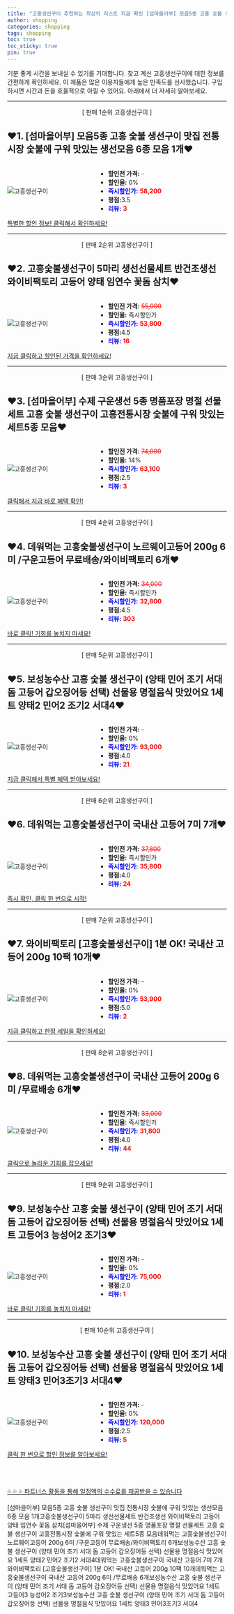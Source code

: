 ```yaml
---
title: "고흥생선구이 추천하는 최상의 리스트 지금 확인 [섬마을어부] 모음5종 고흥 숯불 생선구이"
author: shopping
categories: shopping
tags: shopping
toc: true
toc_sticky: true
pin: true
---
```

기분 좋게 시간을 보내실 수 있기를 기대합니다. 찾고 계신 고흥생선구이에 대한 정보를 간편하게 확인하세요. 이 제품은 많은 이용자들에게 높은 만족도를 선사했습니다. 구입하시면 시간과 돈을 효율적으로 아낄 수 있어요. 아래에서 더 자세히 알아보세요.

---
<p class="toplist" style="margin: 0 auto; display: block; width: fit-content;">[ 판매 1순위 고흥생선구이 ]</p>

<h2><strong>❤️1. [섬마을어부] 모음5종 고흥 숯불 생선구이 맛집 전통시장 숯불에 구워 맛있는 생선모음 6종 모음 1개❤️</strong></h2>

<div style="display: flex; align-items: center;">
    <div style="flex: 0.4;">
        <img src="https://thumbnail7.coupangcdn.com/thumbnails/remote/230x230ex/image/vendor_inventory/8149/99adc40098690251e9620ce4f19713e8d80172ca0289b1c453330372e2ec.jpg" alt="고흥생선구이" style="max-width: 100%;">
    </div>
    <div style="flex: 0.6; margin-left: 10px;">
        <ul>
            <li><strong>할인전 가격:</strong> <del style="color: red;">-</del></li>
            <li><strong>할인율:</strong> 0%</li>
            <li><span style='color:blue'><strong>즉시할인가:</strong></span> <span style='color:red'><strong>58,200</strong></span></li>
            <li><strong>평점:</strong>3.5</li>
            <li><span style='color:blue'><strong>리뷰:</strong></span> <span style='color:red'><strong>3</strong></span></li>
        </ul>
    </div>
</div>
<div class="center">
    <a href="https://selin100587.github.io?lptag=AF9450613&subid=githubio&pageKey=7823581861&traceid=V0-153&itemId=21257500427&vendorItemId=86215479794" class="myButton">
        특별한 할인 정보! 클릭해서 확인하세요!
    </a>
</div>


---
<p class="toplist" style="margin: 0 auto; display: block; width: fit-content;">[ 판매 2순위 고흥생선구이 ]</p>

<h2><strong>❤️2. 고흥숯불생선구이 5마리 생선선물세트 반건조생선 와이비팩토리 고등어 양태 임연수 꽃돔 삼치❤️</strong></h2>

<div style="display: flex; align-items: center;">
    <div style="flex: 0.4;">
        <img src="https://thumbnail8.coupangcdn.com/thumbnails/remote/230x230ex/image/vendor_inventory/2ca1/8f9c76a362262a8094e1830f27ec088946b1ae533a1b9e3cf682bae6b216.jpg" alt="고흥생선구이" style="max-width: 100%;">
    </div>
    <div style="flex: 0.6; margin-left: 10px;">
        <ul>
            <li><strong>할인전 가격:</strong> <del style="color: red;">55,000</del></li>
            <li><strong>할인율:</strong> 즉시할인가</li>
            <li><span style='color:blue'><strong>즉시할인가:</strong></span> <span style='color:red'><strong>53,800</strong></span></li>
            <li><strong>평점:</strong>4.5</li>
            <li><span style='color:blue'><strong>리뷰:</strong></span> <span style='color:red'><strong>16</strong></span></li>
        </ul>
    </div>
</div>
<div class="center">
    <a href="https://selin100587.github.io?lptag=AF9450613&subid=githubio&pageKey=6994140167&traceid=V0-153&itemId=17127629708&vendorItemId=84300823935" class="myButton">
        지금 클릭하고 할인된 가격을 확인하세요!
    </a>
</div>


---
<p class="toplist" style="margin: 0 auto; display: block; width: fit-content;">[ 판매 3순위 고흥생선구이 ]</p>

<h2><strong>❤️3. [섬마을어부] 수제 구운생선 5종 명품포장 명절 선물세트 고흥 숯불 생선구이 고흥전통시장 숯불에 구워 맛있는 세트5종 모음❤️</strong></h2>

<div style="display: flex; align-items: center;">
    <div style="flex: 0.4;">
        <img src="https://thumbnail7.coupangcdn.com/thumbnails/remote/230x230ex/image/vendor_inventory/8149/99adc40098690251e9620ce4f19713e8d80172ca0289b1c453330372e2ec.jpg" alt="고흥생선구이" style="max-width: 100%;">
    </div>
    <div style="flex: 0.6; margin-left: 10px;">
        <ul>
            <li><strong>할인전 가격:</strong> <del style="color: red;">74,000</del></li>
            <li><strong>할인율:</strong> 14%</li>
            <li><span style='color:blue'><strong>즉시할인가:</strong></span> <span style='color:red'><strong>63,100</strong></span></li>
            <li><strong>평점:</strong>2.5</li>
            <li><span style='color:blue'><strong>리뷰:</strong></span> <span style='color:red'><strong>3</strong></span></li>
        </ul>
    </div>
</div>
<div class="center">
    <a href="https://selin100587.github.io?lptag=AF9450613&subid=githubio&pageKey=7675182333&traceid=V0-153&itemId=20485490085&vendorItemId=86216195324" class="myButton">
        클릭해서 지금 바로 혜택 확인!
    </a>
</div>


---
<p class="toplist" style="margin: 0 auto; display: block; width: fit-content;">[ 판매 4순위 고흥생선구이 ]</p>

<h2><strong>❤️4. 데워먹는 고흥숯불생선구이 노르웨이고등어 200g 6미 /구운고등어 무료배송/와이비팩토리 6개❤️</strong></h2>

<div style="display: flex; align-items: center;">
    <div style="flex: 0.4;">
        <img src="https://thumbnail8.coupangcdn.com/thumbnails/remote/230x230ex/image/vendor_inventory/bcd7/7c7fb1c62cf99c2064ff7cdf129df1334132eb967f3c1918a5191f01e4cf.jpg" alt="고흥생선구이" style="max-width: 100%;">
    </div>
    <div style="flex: 0.6; margin-left: 10px;">
        <ul>
            <li><strong>할인전 가격:</strong> <del style="color: red;">34,000</del></li>
            <li><strong>할인율:</strong> 즉시할인가</li>
            <li><span style='color:blue'><strong>즉시할인가:</strong></span> <span style='color:red'><strong>32,800</strong></span></li>
            <li><strong>평점:</strong>4.5</li>
            <li><span style='color:blue'><strong>리뷰:</strong></span> <span style='color:red'><strong>303</strong></span></li>
        </ul>
    </div>
</div>
<div class="center">
    <a href="https://selin100587.github.io?lptag=AF9450613&subid=githubio&pageKey=4344498499&traceid=V0-153&itemId=5089821629&vendorItemId=72399438660" class="myButton">
        바로 클릭! 기회를 놓치지 마세요!
    </a>
</div>


---
<p class="toplist" style="margin: 0 auto; display: block; width: fit-content;">[ 판매 5순위 고흥생선구이 ]</p>

<h2><strong>❤️5. 보성농수산 고흥 숯불 생선구이 (양태 민어 조기 서대 돔 고등어 갑오징어등 선택) 선물용 명절음식 맛있어요 1세트 양태2 민어2 조기2 서대4❤️</strong></h2>

<div style="display: flex; align-items: center;">
    <div style="flex: 0.4;">
        <img src="https://thumbnail10.coupangcdn.com/thumbnails/remote/230x230ex/image/vendor_inventory/445f/6ebe7270688a7d71e411542cac946a918877c40a07c37556c84ecda08aab.jpg" alt="고흥생선구이" style="max-width: 100%;">
    </div>
    <div style="flex: 0.6; margin-left: 10px;">
        <ul>
            <li><strong>할인전 가격:</strong> <del style="color: red;">-</del></li>
            <li><strong>할인율:</strong> 0%</li>
            <li><span style='color:blue'><strong>즉시할인가:</strong></span> <span style='color:red'><strong>93,000</strong></span></li>
            <li><strong>평점:</strong>4.0</li>
            <li><span style='color:blue'><strong>리뷰:</strong></span> <span style='color:red'><strong>21</strong></span></li>
        </ul>
    </div>
</div>
<div class="center">
    <a href="https://selin100587.github.io?lptag=AF9450613&subid=githubio&pageKey=7662255292&traceid=V0-153&itemId=20416807968&vendorItemId=71048629922" class="myButton">
        지금 클릭해서 특별 혜택 받아보세요!
    </a>
</div>


---
<p class="toplist" style="margin: 0 auto; display: block; width: fit-content;">[ 판매 6순위 고흥생선구이 ]</p>

<h2><strong>❤️6. 데워먹는 고흥숯불생선구이 국내산 고등어 7미 7개❤️</strong></h2>

<div style="display: flex; align-items: center;">
    <div style="flex: 0.4;">
        <img src="https://thumbnail10.coupangcdn.com/thumbnails/remote/230x230ex/image/vendor_inventory/c182/b925c8cacc1b15eb561c8c10aaa5c693382e54ba5eca4eed3e5b0122b1f4.jpg" alt="고흥생선구이" style="max-width: 100%;">
    </div>
    <div style="flex: 0.6; margin-left: 10px;">
        <ul>
            <li><strong>할인전 가격:</strong> <del style="color: red;">37,800</del></li>
            <li><strong>할인율:</strong> 즉시할인가</li>
            <li><span style='color:blue'><strong>즉시할인가:</strong></span> <span style='color:red'><strong>35,800</strong></span></li>
            <li><strong>평점:</strong>4.0</li>
            <li><span style='color:blue'><strong>리뷰:</strong></span> <span style='color:red'><strong>24</strong></span></li>
        </ul>
    </div>
</div>
<div class="center">
    <a href="https://selin100587.github.io?lptag=AF9450613&subid=githubio&pageKey=6870863865&traceid=V0-153&itemId=16435786629&vendorItemId=83626543089" class="myButton">
        즉시 확인, 클릭 한 번으로 시작!
    </a>
</div>


---
<p class="toplist" style="margin: 0 auto; display: block; width: fit-content;">[ 판매 7순위 고흥생선구이 ]</p>

<h2><strong>❤️7. 와이비팩토리 [고흥숯불생선구이] 1분 OK! 국내산 고등어 200g 10팩 10개❤️</strong></h2>

<div style="display: flex; align-items: center;">
    <div style="flex: 0.4;">
        <img src="https://thumbnail8.coupangcdn.com/thumbnails/remote/230x230ex/image/vendor_inventory/1951/550dc9aa41259565e2a0c847be7a019892ec41c9d73afbb530f5807f188a.jpg" alt="고흥생선구이" style="max-width: 100%;">
    </div>
    <div style="flex: 0.6; margin-left: 10px;">
        <ul>
            <li><strong>할인전 가격:</strong> <del style="color: red;">-</del></li>
            <li><strong>할인율:</strong> 0%</li>
            <li><span style='color:blue'><strong>즉시할인가:</strong></span> <span style='color:red'><strong>53,900</strong></span></li>
            <li><strong>평점:</strong>5.0</li>
            <li><span style='color:blue'><strong>리뷰:</strong></span> <span style='color:red'><strong>2</strong></span></li>
        </ul>
    </div>
</div>
<div class="center">
    <a href="https://selin100587.github.io?lptag=AF9450613&subid=githubio&pageKey=6151136580&traceid=V0-153&itemId=11873416404&vendorItemId=79146483873" class="myButton">
        지금 클릭하고 한정 세일을 확인하세요!
    </a>
</div>


---
<p class="toplist" style="margin: 0 auto; display: block; width: fit-content;">[ 판매 8순위 고흥생선구이 ]</p>

<h2><strong>❤️8. 데워먹는 고흥숯불생선구이 국내산 고등어 200g 6미 /무료배송 6개❤️</strong></h2>

<div style="display: flex; align-items: center;">
    <div style="flex: 0.4;">
        <img src="https://thumbnail6.coupangcdn.com/thumbnails/remote/230x230ex/image/vendor_inventory/99b4/3dffd5aaf603aacfc128d63f2cdb8599654bb18fe5abe8f4fce81d415619.jpg" alt="고흥생선구이" style="max-width: 100%;">
    </div>
    <div style="flex: 0.6; margin-left: 10px;">
        <ul>
            <li><strong>할인전 가격:</strong> <del style="color: red;">33,000</del></li>
            <li><strong>할인율:</strong> 즉시할인가</li>
            <li><span style='color:blue'><strong>즉시할인가:</strong></span> <span style='color:red'><strong>31,800</strong></span></li>
            <li><strong>평점:</strong>4.0</li>
            <li><span style='color:blue'><strong>리뷰:</strong></span> <span style='color:red'><strong>44</strong></span></li>
        </ul>
    </div>
</div>
<div class="center">
    <a href="https://selin100587.github.io?lptag=AF9450613&subid=githubio&pageKey=4344488969&traceid=V0-153&itemId=5089799219&vendorItemId=72399416122" class="myButton">
        클릭으로 놀라운 기회를 잡으세요!
    </a>
</div>


---
<p class="toplist" style="margin: 0 auto; display: block; width: fit-content;">[ 판매 9순위 고흥생선구이 ]</p>

<h2><strong>❤️9. 보성농수산 고흥 숯불 생선구이 (양태 민어 조기 서대 돔 고등어 갑오징어등 선택) 선물용 명절음식 맛있어요 1세트 고등어3 능성어2 조기3❤️</strong></h2>

<div style="display: flex; align-items: center;">
    <div style="flex: 0.4;">
        <img src="https://thumbnail10.coupangcdn.com/thumbnails/remote/230x230ex/image/vendor_inventory/445f/6ebe7270688a7d71e411542cac946a918877c40a07c37556c84ecda08aab.jpg" alt="고흥생선구이" style="max-width: 100%;">
    </div>
    <div style="flex: 0.6; margin-left: 10px;">
        <ul>
            <li><strong>할인전 가격:</strong> <del style="color: red;">-</del></li>
            <li><strong>할인율:</strong> 0%</li>
            <li><span style='color:blue'><strong>즉시할인가:</strong></span> <span style='color:red'><strong>75,000</strong></span></li>
            <li><strong>평점:</strong>2.0</li>
            <li><span style='color:blue'><strong>리뷰:</strong></span> <span style='color:red'><strong>1</strong></span></li>
        </ul>
    </div>
</div>
<div class="center">
    <a href="https://selin100587.github.io?lptag=AF9450613&subid=githubio&pageKey=1807440518&traceid=V0-153&itemId=3075304722&vendorItemId=71063180123" class="myButton">
        바로 클릭! 기회를 놓치지 마세요!
    </a>
</div>


---
<p class="toplist" style="margin: 0 auto; display: block; width: fit-content;">[ 판매 10순위 고흥생선구이 ]</p>

<h2><strong>❤️10. 보성농수산 고흥 숯불 생선구이 (양태 민어 조기 서대 돔 고등어 갑오징어등 선택) 선물용 명절음식 맛있어요 1세트 양태3 민어3조기3 서대4❤️</strong></h2>

<div style="display: flex; align-items: center;">
    <div style="flex: 0.4;">
        <img src="https://thumbnail10.coupangcdn.com/thumbnails/remote/230x230ex/image/vendor_inventory/445f/6ebe7270688a7d71e411542cac946a918877c40a07c37556c84ecda08aab.jpg" alt="고흥생선구이" style="max-width: 100%;">
    </div>
    <div style="flex: 0.6; margin-left: 10px;">
        <ul>
            <li><strong>할인전 가격:</strong> <del style="color: red;">-</del></li>
            <li><strong>할인율:</strong> 0%</li>
            <li><span style='color:blue'><strong>즉시할인가:</strong></span> <span style='color:red'><strong>120,000</strong></span></li>
            <li><strong>평점:</strong>2.5</li>
            <li><span style='color:blue'><strong>리뷰:</strong></span> <span style='color:red'><strong>5</strong></span></li>
        </ul>
    </div>
</div>
<div class="center">
    <a href="https://selin100587.github.io?lptag=AF9450613&subid=githubio&pageKey=8248588211&traceid=V0-153&itemId=20416807969&vendorItemId=71024861984" class="myButton">
        클릭 한 번으로 할인 정보를 알아보세요!
    </a>
</div>

<br><br><br>[💦 💦 💦 파트너스 활동을 통해 일정액의 수수료를 제공받을 수 있습니다](https://link.coupang.com/a/bcpT2c)<br><br>[섬마을어부] 모음5종 고흥 숯불 생선구이 맛집 전통시장 숯불에 구워 맛있는 생선모음 6종 모음 1개고흥숯불생선구이 5마리 생선선물세트 반건조생선 와이비팩토리 고등어 양태 임연수 꽃돔 삼치[섬마을어부] 수제 구운생선 5종 명품포장 명절 선물세트 고흥 숯불 생선구이 고흥전통시장 숯불에 구워 맛있는 세트5종 모음데워먹는 고흥숯불생선구이 노르웨이고등어 200g 6미 /구운고등어 무료배송/와이비팩토리 6개보성농수산 고흥 숯불 생선구이 (양태 민어 조기 서대 돔 고등어 갑오징어등 선택) 선물용 명절음식 맛있어요 1세트 양태2 민어2 조기2 서대4데워먹는 고흥숯불생선구이 국내산 고등어 7미 7개와이비팩토리 [고흥숯불생선구이] 1분 OK! 국내산 고등어 200g 10팩 10개데워먹는 고흥숯불생선구이 국내산 고등어 200g 6미 /무료배송 6개보성농수산 고흥 숯불 생선구이 (양태 민어 조기 서대 돔 고등어 갑오징어등 선택) 선물용 명절음식 맛있어요 1세트 고등어3 능성어2 조기3보성농수산 고흥 숯불 생선구이 (양태 민어 조기 서대 돔 고등어 갑오징어등 선택) 선물용 명절음식 맛있어요 1세트 양태3 민어3조기3 서대4